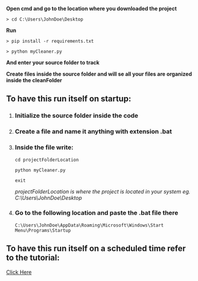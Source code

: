 **Open cmd and go to the location where you downloaded the project**

`> cd C:\Users\JohnDoe\Desktop`

**Run**

`> pip install -r requirements.txt`

`> python myCleaner.py`

**And enter your source folder to track**

**Create files inside the source folder and will se all your files are organized inside the cleanFolder**

## To have this run itself on startup:

1. ### Initialize the source folder inside the code
2. ### Create a file and name it anything with extension .bat
3. ### Inside the file write:

    `cd projectFolderLocation `

    `python myCleaner.py`

    `exit`

    _projectFolderLocation is where the project is located in your system eg. C:\\Users\\JohnDoe\\Desktop_

4. ### Go to the following location and paste the .bat file there
    `C:\Users\JohnDoe\AppData\Roaming\Microsoft\Windows\Start Menu\Programs\Startup`

## To have this run itself on a scheduled time refer to the tutorial:

[Click Here](https://youtu.be/n2Cr_YRQk7o)
